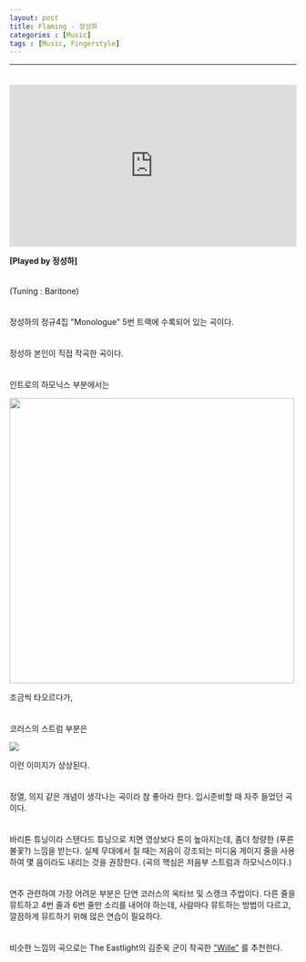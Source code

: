 ```yaml
---
layout: post
title: Flaming - 정성하
categories : [Music]
tags : [Music, Fingerstyle]
---
```


---

<span style = "line-height:50%"><br></span>

<div>
    <style>.embed-container { position: relative; padding-bottom: 56.25%; height: 0; overflow: hidden; max-width: 100%; } .embed-container iframe, .embed-container object, .embed-container embed { position: absolute; top: 0; left: 0; width: 100%; height: 100%; }</style><div class='embed-container'><iframe src='https://www.youtube.com/embed/i459z2NAAXc' frameborder='0' allowfullscreen></iframe></div>






<b>[Played by 정성하]</b>

<span style = "line-height:50%"><br></span>

(Tuning : Baritone)

<span style = "line-height:50%"><br></span>



정성하의 정규4집 "Monologue" 5번 트랙에 수록되어 있는 곡이다. 

<span style = "line-height:50%"><br></span>

정성하 본인이 직접 작곡한 곡이다. 

<span style = "line-height:50%"><br></span>

인트로의 하모닉스 부분에서는 

<img src = "https://lh3.googleusercontent.com/l3xQct_6XCP-PwMsq7LtuxQpdS_U-Jw9h0A8QcU9e557tFqUGyVh3v9sExnmk3ONDIgKMDOCRTzBT_5Zphl0uCpJGBcyQYid832QUvt8xpzxmlWUuSezR8Vqu1mypJDAP22BQH3S1wmdb3RsBvUhG9TmGxXgx3MHKK6sWHQwlmFgGa5LVvNVepf66gUdLNktoCqEvoiJbx7Ig1iCC1TSBwawfk6ZdN_UbANM9OrRpIXKaKncURlgHCxvUIbHdLxG-pAITF4Wbb7HJ_NwQxSf4IkYDsiOX6upMrh3Omu_5f1RaaR4zRzkscvt_kKIPACbWBafY2ZNWcVJUL0eGCDbp-kU_q6vG9qmvbRR1pI4L0aCgeYkTX7n9Vg8Up03Wbv4rRMz7RA40OWH5mYtHBkn5wCtZfIrRE5o8YXNZQTX8itCBuGhNgVyHvEteVRr2ZUqmec7Oa_0nENwT4gqeADMFTcFO6zIKBMaUg2KH9n05BDdWKH96BkrMum9UpuprdE7z-2Ec29cF51nuLSKpNyk8fIwPCyD770BtjDwfLT1IinWcNlb5ffw1329K8Z5JI7bwk84x4EhsRj-YVpzBqMDXKFVwKJ5TCzcrHBJmOelYhGSKmEoUHtZy-jZqo_2qPHOGAuSeIGdiJ809aWkmJVNFYc=w1554-h874-no" width = "500">

조금씩 타오르다가,

<span style = "line-height:50%"><br></span>

코러스의 스트럼 부분은

<img src = "https://lh3.googleusercontent.com/DEdCT1vicQl9ISUhTkoNu5sLSafLut23thxuuTvroVvTzX1OVnK6RiMUmzTerYSnIYTMj9tOCIYW0bp7ZqQKCI_Uupda3DP-c00eoDLAdvM0YKhWLf4VPfHNXlEA6ErDwvoSs3QtJM1khwmN6_adHKxMnbkQMPUED49C-JLF4FONy8KEvCxrF8KjNhhbVnr4Vvn9tmbTeq62cb-vCrmsaHSqRpC86s1_N7ufuLAkAal8vplptO2aWCDWm5vLbr5pALkoitr3Jb63aTTE4jQW7h-hsnoF2HMVKLsd6LuXqKfSkNTah0HY4WFjHm8_g3FaETbtAQjGLhSO83oyoaB7vjtc_drkyu-zwlwrr5ZNG1djheQODw55EuMFqXM5P3BONU1tfKs7RDSTu76-uJkvQ7A3s-OpHbg6yXNF4QN1x-p-xV3dyj6u4y-NGy0lGEmHBg2pIR8ui2Dohfq3HGspjHkhuI-N_LlAvcdo2zFWcqS-nqOf0CxscpFbtCZC_GtzK6-CPsGNidShyHdcvSnJC61AkhHhu9nrZRUbu2vKerOboroC5PCV-Y3BJyJKRmupd4uBXh9Vwo4ETg4Wx1Bo80RbShIwtgjAlFSu9-44SNH6PH0Fb9wO2t8reGkHjx6NAnoRTU-gvTJYp1mHTqfLE0Y=w1024-h600-no">

이런 이미지가 상상된다. 

<span style = "line-height:50%"><br></span>

정열, 의지 같은 개념이 생각나는 곡이라 참 좋아라 한다. 입시준비할 때 자주 들었던 곡이다.

<span style = "line-height:50%"><br></span>

바리톤 튜닝이라 스탠다드 튜닝으로 치면 영상보다 톤이 높아지는데, 좀더 청량한 (푸른 불꽃?) 느낌을 받는다. 실제 무대에서 칠 때는 저음이 강조되는 미디움 게이지 줄을 사용하여 몇 음이라도 내리는 것을 권장한다. (곡의 핵심은 저음부 스트럼과 하모닉스이다.)

<span style = "line-height:50%"><br></span>

연주 관련하여 가장 어려운 부분은 단연 코러스의 옥타브 및 스캥크 주법이다. 다른 줄을 뮤트하고 4번 줄과 6번 줄만 소리를 내어야 하는데, 사람마다 뮤트하는 방법이 다르고, 깔끔하게 뮤트하기 위해 많은 연습이 필요하다.

<span style = "line-height:50%"><br></span>

비슷한 느낌의 곡으로는 The Eastlight의 김준욱 군이 작곡한 <a href = "https://www.youtube.com/watch?v=fkCDuwQz_0Y">"Wille"</a> 를 추천한다.

<span style = "line-height:50%"><br></span>